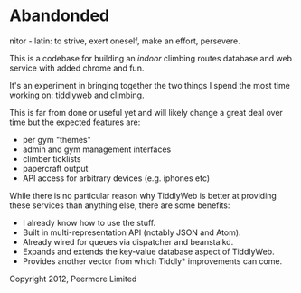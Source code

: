 # Abandonded

nitor - latin: to strive, exert oneself, make an effort, persevere.

This is a codebase for building an _indoor_ climbing routes database
and web service with added chrome and fun.

It's an experiment in bringing together the two things I spend the most
time working on: tiddlyweb and climbing.

This is far from done or useful yet and will likely change a great 
deal over time but the expected features are:

* per gym "themes"
* admin and gym management interfaces
* climber ticklists
* papercraft output
* API access for arbitrary devices (e.g. iphones etc)

While there is no particular reason why TiddlyWeb is better at providing
these services than anything else, there are some benefits:

* I already know how to use the stuff.
* Built in multi-representation API (notably JSON and Atom).
* Already wired for queues via dispatcher and beanstalkd.
* Expands and extends the key-value database aspect of TiddlyWeb.
* Provides another vector from which Tiddly* improvements can come.

Copyright 2012, Peermore Limited
